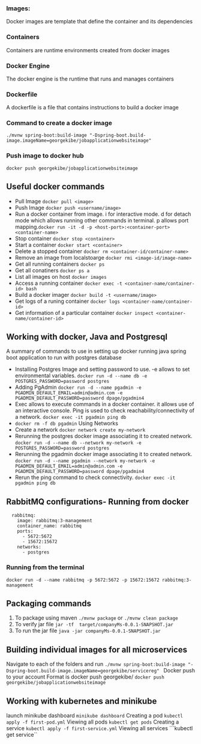 ### Images: 
Docker images are template that define the container and its dependencies
### Containers
Containers are runtime environments created from docker images
### Docker Engine
The docker engine is the runtime that runs and manages containers
### Dockerfile
A dockerfile is a file that contains instructions to build a docker image

### Command to create a docker image
```./mvnw spring-boot:build-image "-Dspring-boot.build-image.imageName=georgekibe/jobapplicationwebsiteimage"```

### Push image to docker hub
```docker push georgekibe/jobapplicationwebsiteimage```

## Useful docker commands
- Pull Image ```docker pull <image>```
- Push Image ```docker push <username/image>```
- Run a docker container from image. i for interactive mode. d for detach mode which allows running other commands in terminal. p allows port mapping.```docker run -it -d -p <host-port>:<container-port> <container-name>```
- Stop container ```docker stop <container>```
- Start a container ```docker start <container> ```
- Delete a stopped container ```docker rm <container-id/container-name>```
- Remove an image from localstoarge ```docker rmi <image-id/image-name>```
- Get all running containers ```docker ps ```
- Get all conatiners ```docker ps a```
- List all images on host ```docker images```
- Access a running container ```docker exec -t <container-name/container-id> bash```
- Build a docker imager ```docker build -t <username/image>```
- Get logs of a runing container ```docker logs <container-name/container-id>```
- Get information of a particular container ```docker inspect <container-name/container-id>```
  
## Working with docker, Java and Postgresql
A summary of commands to use in setting up docker running java spring boot application to run with postgres database
- Installing Postgres Image and setting password to use. -e allows to set environmental variables. ```docker run -d --name db -e POSTGRES_PASSWORD=password postgres```
- Adding PgAdmin ```docker run -d --name pgadmin -e PGADMIN_DEFAULT_EMAIL=admin@admin.com -e PGADMIN_DEFAULT_PASSWORD=password dpage/pgadmin4```
- Exec allows to execute commands in a docker container. it allows use of an interactive console.
  Ping is used to check reachability/connectivity of a network. ```docker exec -it pgadmin ping db```
- ```docker rm -f db pgadmin```
Using Networks
- Create a network ```docker network create my-network```
- Rerunning the postgres docker image associating it to created network.
  ```docker run -d --name db --network my-network -e POSTGRES_PASSWORD=password postgres```
- Rerunning the pgadmin docker image associating it to created network.
  ```docker run -d --name pgadmin --network my-network -e PGADMIN_DEFAULT_EMAIL=admin@admin.com -e PGADMIN_DEFAULT_PASSWORD=password dpage/pgadmin4```
- Rerun the ping command to check connectivity. ```docker exec -it pgadmin ping db```
  
## RabbitMQ configurations- Running from docker
```
  rabbitmq:
    image: rabbitmq:3-management
    container_name: rabbitmq
    ports: 
      - 5672:5672
      - 15672:15672
    networks:
      - postgres
```
### Running from the terminal
```
docker run -d --name rabbitmq -p 5672:5672 -p 15672:15672 rabbitmq:3-management
```

## Packaging commands
1. To package using maven ```./mvnw package``` or ```./mvnw clean package```
2. To verify jar file ```jar -tf  target/companyMs-0.0.1-SNAPSHOT.jar```
3. To run the jar file ```java -jar companyMs-0.0.1-SNAPSHOT.jar```
   
## Building individual images for all microservices
Navigate to each of the folders and run 
```./mvnw spring-boot:build-image "-Dspring-boot.build-image.imageName=georgekibe/servicereg" ```
Docker push to your account
Format is docker push georgekibe/<imageName>
```docker push georgekibe/jobapplicationwebsiteimage```

## Working with kubernetes and minikube
launch minikube dashboard
```minikube dashboard```
Creating a pod
```kubectl apply -f first-pod.yml```
Viewing all pods
```kubectl get pods```
Creating a service
```kubectl apply -f first-service.yml```
Viewing all services
```kubectl get service``